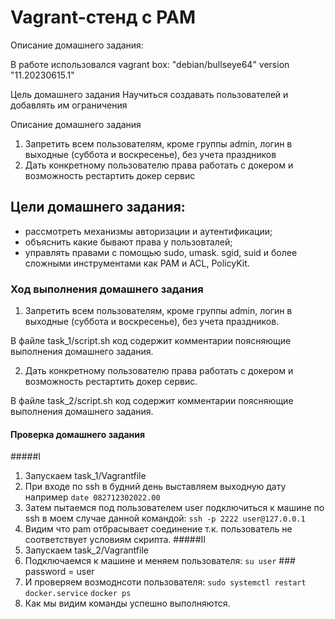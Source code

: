 # Vagrant-стенд c PAM

Описание домашнего задания:

В работе использовался vagrant box: "debian/bullseye64" version "11.20230615.1"

Цель домашнего задания
Научиться создавать пользователей и добавлять им ограничения

Описание домашнего задания
1) Запретить всем пользователям, кроме группы admin, логин в выходные (суббота и воскресенье), без учета праздников
2) Дать конкретному пользователю права работать с докером и возможность рестартить докер сервис

## Цели домашнего задания:

- рассмотреть механизмы авторизации и аутентификации;
- объяснить какие бывают права у пользовталей;
- управлять правами с помощью sudo, umask. sgid, suid и более сложными инструментами как PAM и ACL, PolicyKit.

### Ход выполнения домашнего задания

1) Запретить всем пользователям, кроме группы admin, логин в выходные (суббота и воскресенье), без учета праздников.

В файле task_1/script.sh код содержит комментарии поясняющие выполнения домашнего задания.

2) Дать конкретному пользователю права работать с докером и возможность рестартить докер сервис.

В файле task_2/script.sh код содержит комментарии поясняющие выполнения домашнего задания.

#### Проверка домашнего задания
#####I
   1) Запускаем task_1/Vagrantfile
   2) При входе по ssh в будний день выставляем выходную дату например ```date 082712302022.00```
   3) Затем пытаемся под пользователем user подключиться к машине по ssh в моем случае данной командой: ```ssh -p 2222 user@127.0.0.1```
   4) Видим что pam отбрасывает соединение т.к. пользователь не соответствует условиям скрипта.
#####II
   1) Запускаем task_2/Vagrantfile
   2) Подключаемся к машине и меняем пользователя: ```su user``` ### password = user
   3) И проверяем возмоднсоти пользователя: ```sudo systemctl restart docker.service``` ```docker ps```
   4) Как мы видим команды успешно выполняются.
